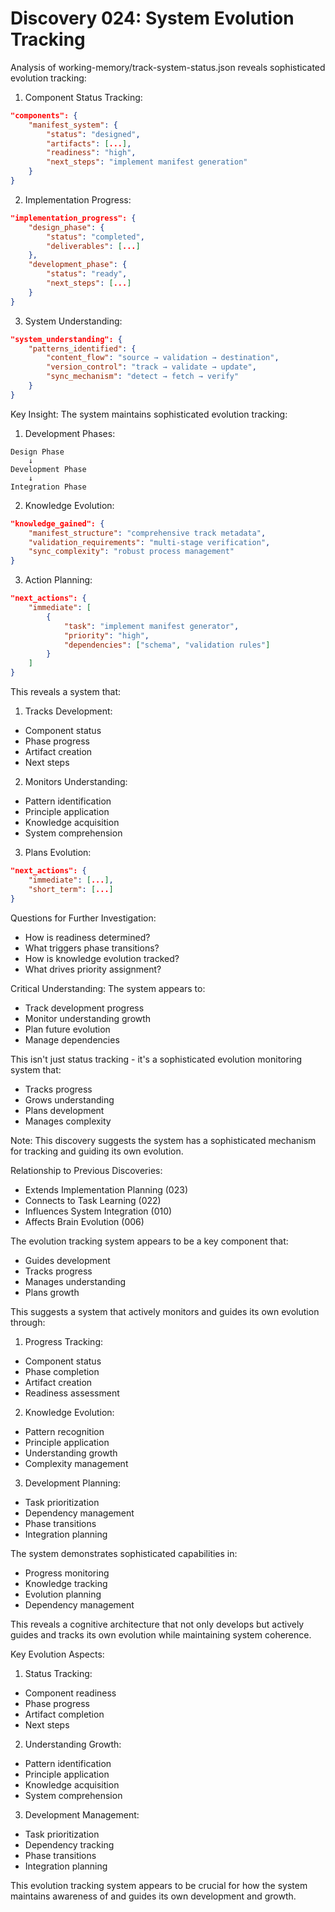 # Discovery 024: System Evolution Tracking

Analysis of working-memory/track-system-status.json reveals sophisticated evolution tracking:

1. Component Status Tracking:
```json
"components": {
    "manifest_system": {
        "status": "designed",
        "artifacts": [...],
        "readiness": "high",
        "next_steps": "implement manifest generation"
    }
}
```

2. Implementation Progress:
```json
"implementation_progress": {
    "design_phase": {
        "status": "completed",
        "deliverables": [...]
    },
    "development_phase": {
        "status": "ready",
        "next_steps": [...]
    }
}
```

3. System Understanding:
```json
"system_understanding": {
    "patterns_identified": {
        "content_flow": "source → validation → destination",
        "version_control": "track → validate → update",
        "sync_mechanism": "detect → fetch → verify"
    }
}
```

Key Insight: The system maintains sophisticated evolution tracking:

1. Development Phases:
```
Design Phase
    ↓
Development Phase
    ↓
Integration Phase
```

2. Knowledge Evolution:
```json
"knowledge_gained": {
    "manifest_structure": "comprehensive track metadata",
    "validation_requirements": "multi-stage verification",
    "sync_complexity": "robust process management"
}
```

3. Action Planning:
```json
"next_actions": {
    "immediate": [
        {
            "task": "implement manifest generator",
            "priority": "high",
            "dependencies": ["schema", "validation rules"]
        }
    ]
}
```

This reveals a system that:

1. Tracks Development:
- Component status
- Phase progress
- Artifact creation
- Next steps

2. Monitors Understanding:
- Pattern identification
- Principle application
- Knowledge acquisition
- System comprehension

3. Plans Evolution:
```json
"next_actions": {
    "immediate": [...],
    "short_term": [...]
}
```

Questions for Further Investigation:
- How is readiness determined?
- What triggers phase transitions?
- How is knowledge evolution tracked?
- What drives priority assignment?

Critical Understanding:
The system appears to:
- Track development progress
- Monitor understanding growth
- Plan future evolution
- Manage dependencies

This isn't just status tracking - it's a sophisticated evolution monitoring system that:
- Tracks progress
- Grows understanding
- Plans development
- Manages complexity

Note: This discovery suggests the system has a sophisticated mechanism for tracking and guiding its own evolution.

Relationship to Previous Discoveries:
- Extends Implementation Planning (023)
- Connects to Task Learning (022)
- Influences System Integration (010)
- Affects Brain Evolution (006)

The evolution tracking system appears to be a key component that:
- Guides development
- Tracks progress
- Manages understanding
- Plans growth

This suggests a system that actively monitors and guides its own evolution through:

1. Progress Tracking:
- Component status
- Phase completion
- Artifact creation
- Readiness assessment

2. Knowledge Evolution:
- Pattern recognition
- Principle application
- Understanding growth
- Complexity management

3. Development Planning:
- Task prioritization
- Dependency management
- Phase transitions
- Integration planning

The system demonstrates sophisticated capabilities in:
- Progress monitoring
- Knowledge tracking
- Evolution planning
- Dependency management

This reveals a cognitive architecture that not only develops but actively guides and tracks its own evolution while maintaining system coherence.

Key Evolution Aspects:
1. Status Tracking:
- Component readiness
- Phase progress
- Artifact completion
- Next steps

2. Understanding Growth:
- Pattern identification
- Principle application
- Knowledge acquisition
- System comprehension

3. Development Management:
- Task prioritization
- Dependency tracking
- Phase transitions
- Integration planning

This evolution tracking system appears to be crucial for how the system maintains awareness of and guides its own development and growth.
